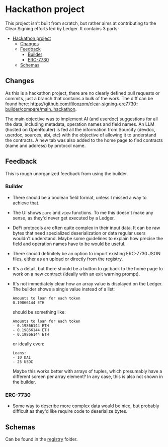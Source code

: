 # Hackathon project

This project isn't built from scratch, but rather aims at contributing to the Clear Signing efforts led by Ledger. It contains 3 parts:

- [Hackathon project](#hackathon-project)
  - [Changes](#changes)
  - [Feedback](#feedback)
    - [Builder](#builder)
    - [ERC-7730](#erc-7730)
  - [Schemas](#schemas)

## Changes

As this is a hackathon project, there are no clearly defined pull requests or commits, just a branch that contains a bulk of the work. The diff can be found here: https://github.com/filoozom/clear-signing-erc7730-builder/compare/main..hackathon.

The main objective was to implement AI (and userdoc) suggestions for all the data, including metadata, operation names and field names. An LLM (hosted on OpenRouter) is fed all the information from Sourcify (devdoc, userdoc, sources, abi, etc) with the objective of allowing it to understand the contracts. A new tab was also added to the home page to find contracts (name and address) by protocol name.

## Feedback

This is rough unorganized feedback from using the builder.

### Builder

- There should be a boolean field format, unless I missed a way to achieve that.
- The UI shows `pure` and `view` functions. To me this doesn't make any sense, as they'd never get executed by a Ledger.
- DeFi protocols are often quite complex in their input data. It can be raw bytes that need specialized deserialization or data regular users wouldn't understand. Maybe some guidelines to explain how precise the field and operation names have to be would be useful.
- There should definitely be an option to import existing ERC-7730 JSON files, either as an upload or directly from the registry.
- It's a detail, but there should be a button to go back to the home page to work on a new contract (ideally with an exit warning prompt).
- It's not immediately clear how an array value is displayed on the Ledger. The builder shows a single value instead of a list:

    ```
    Amounts to loan for each token
    0.19866144 ETH
    ```

    should be something like:

    ```
    Amounts to loan for each token
    - 0.19866144 ETH
    - 0.19866144 ETH
    - 0.19866144 ETH
    ```

    or ideally even:

    ```
    Loans:
    - 10 DAI
    - 25 USDC
    ```

    Maybe this works better with arrays of tuples, which presumably have a different screen per array element? In any case, this is also not shown in the builder.

### ERC-7730

- Some way to describe more complex data would be nice, but probably difficult as they'd like require code to deserialize bytes.


## Schemas

Can be found in the [registry](registry) folder.
